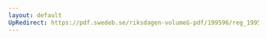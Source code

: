 ```yaml
---
layout: default
UpRedirect: https://pdf.swedeb.se/riksdagen-volumeG-pdf/199596/reg_199596/reg_199596_0302.pdf
---
```

